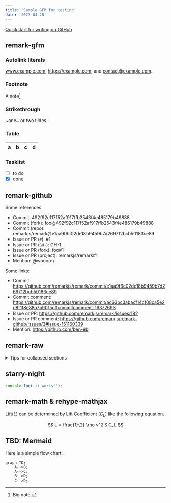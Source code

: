 ```yaml
---
title: 'Sample GFM for testing'
date: '2023-04-28'
---
```


[Quickstart for writing on GitHub](https://docs.github.com/en/get-started/writing-on-github/getting-started-with-writing-and-formatting-on-github/quickstart-for-writing-on-github)

## remark-gfm

### Autolink literals

www.example.com, https://example.com, and contact@example.com.

### Footnote

A note[^1]

[^1]: Big note.

### Strikethrough

~one~ or ~~two~~ tildes.

### Table

| a   | b   |   c |  d  |
| --- | :-- | --: | :-: |

### Tasklist

- [ ] to do
- [x] done

## remark-github

Some references:

- Commit: 492f92c117f52af917ffb2543f4e485179b49888
- Commit (fork): foo@492f92c117f52af917ffb2543f4e485179b49888
- Commit (repo): remarkjs/remark@e1aa9f6c02de18b9459b7d269712bcb50183ce89
- Issue or PR (`#`): #1
- Issue or PR (`GH-`): GH-1
- Issue or PR (fork): foo#1
- Issue or PR (project): remarkjs/remark#1
- Mention: @wooorm

Some links:

- Commit: <https://github.com/remarkjs/remark/commit/e1aa9f6c02de18b9459b7d269712bcb50183ce89>
- Commit comment: <https://github.com/remarkjs/remark/commit/ac63bc3abacf14cf08ca5e2d8f1f8e88a7b9015c#commitcomment-16372693>
- Issue or PR: <https://github.com/remarkjs/remark/issues/182>
- Issue or PR comment: <https://github.com/remarkjs/remark-github/issues/3#issue-151160339>
- Mention: <https://github.com/ben-eb>

## remark-raw

<details>

<summary>Tips for collapsed sections</summary>

### You can add a header

You can add text within a collapsed section.

You can add an image or a code block, too.

```ruby
   puts "Hello World"
```

</details>

## starry-night

```js
console.log('it works!');
```

## remark-math & rehype-mathjax

Lift($L$) can be determined by Lift Coefficient ($C_L$) like the following
equation.

$$
L = \frac{1}{2} \rho v^2 S C_L
$$

## TBD: Mermaid

Here is a simple flow chart:

```mermaid
graph TD;
    A-->B;
    A-->C;
    B-->D;
    C-->D;
```
